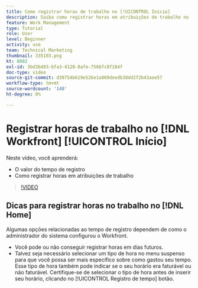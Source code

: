 ```yaml
---
title: Como registrar horas de trabalho no [!UICONTROL Início]
description: Saiba como registrar horas em atribuições de trabalho no [!DNL  Workfront]. Entenda por que o tempo de registro pode ser necessário em sua organização.
feature: Work Management
type: Tutorial
role: User
level: Beginner
activity: use
team: Technical Marketing
thumbnail: 335103.png
kt: 8802
exl-id: 3bd3b403-bfa3-4120-8afe-7566fc8f184f
doc-type: video
source-git-commit: d39754b619e526e1a869deedb38dd2f2b43aee57
workflow-type: tm+mt
source-wordcount: '140'
ht-degree: 0%

---
```


# Registrar horas de trabalho no [!DNL Workfront] [!UICONTROL Início]

Neste vídeo, você aprenderá:

* O valor do tempo de registro
* Como registrar horas em atribuições de trabalho

>[!VIDEO](https://video.tv.adobe.com/v/335103/?quality=12)

## Dicas para registrar horas no trabalho no [!DNL Home]

Algumas opções relacionadas ao tempo de registro dependem de como o administrador do sistema configurou o Workfront.

* Você pode ou não conseguir registrar horas em dias futuros.
* Talvez seja necessário selecionar um tipo de hora no menu suspenso para que você possa ser mais específico sobre como gastou seu tempo. Esse tipo de hora também pode indicar se o seu horário era faturável ou não faturável. Certifique-se de selecionar o tipo de hora antes de inserir seu horário, clicando no [!UICONTROL Registro de tempo] botão.

<!---
learn more URLs
--->
